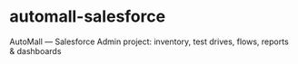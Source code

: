 # automall-salesforce
AutoMall — Salesforce Admin project: inventory, test drives, flows, reports &amp; dashboards
